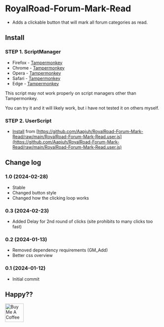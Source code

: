 # RoyalRoad-Forum-Mark-Read

- Adds a clickable button that will mark all forum categories as read.

## Install

### STEP 1. ScriptManager

- Firefox - [Tampermonkey](https://addons.mozilla.org/en-US/firefox/addon/tampermonkey)
- Chrome - [Tampermonkey](https://chrome.google.com/webstore/detail/tampermonkey/dhdgffkkebhmkfjojejmpbldmpobfkfo)
- Opera - [Tampermonkey](https://addons.opera.com/extensions/details/tampermonkey-beta/)
- Safari - [Tampermonkey](https://safari.tampermonkey.net/tampermonkey.safariextz)
- Edge - [Tampermonkey](https://microsoftedge.microsoft.com/addons/detail/tampermonkey/iikmkjmpaadaobahmlepeloendndfphd)

This script may not work properly on script managers other than Tampermonkey.

You can try it and it will likely work, but i have not tested it on others myself.

### STEP 2. UserScript

- [Install](https://github.com/Aapjuh/RoyalRoad-Forum-Mark-Read/raw/main/RoyalRoad-Forum-Mark-Read.user.js) from [https://github.com/Aapjuh/RoyalRoad-Forum-Mark-Read/raw/main/RoyalRoad-Forum-Mark-Read.user.js](https://github.com/Aapjuh/RoyalRoad-Forum-Mark-Read/raw/main/RoyalRoad-Forum-Mark-Read.user.js)

## Change log

### 1.0 (2024-02-28)

- Stable
- Changed button style
- Changed how the clicking loop works

### 0.3 (2024-02-23)

- Added Delay for 2nd round of clicks (site prohibits to many clicks too fast)

### 0.2 (2024-01-13)

- Removed dependency requirements (GM_Add)
- Better css overview

### 0.1 (2024-01-12)

- Initial commit

## Happy??

<a href="https://www.buymeacoffee.com/aapjuh" target="_blank"><img src="https://cdn.buymeacoffee.com/buttons/default-yellow.png" alt="Buy Me A Coffee" height="60"></a>

